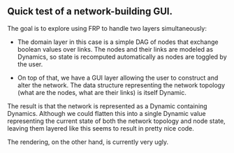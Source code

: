 ## Quick test of a network-building GUI.

The goal is to explore using FRP to handle two layers simultaneously:

- The domain layer in this case is a simple DAG of nodes that exchange boolean values over links.  The nodes and their links are modeled as Dynamics, so state is recomputed automatically as nodes are toggled by the user.

- On top of that, we have a GUI layer allowing the user to construct and alter the network.  The data structure representing the network topology (what are the nodes, what are their links) is itself Dynamic.

The result is that the network is represented as a Dynamic containing Dynamics.  Although we could flatten this into a single Dynamic value representing the current state of both the network topology and node state, leaving them layered like this seems to result in pretty nice code.

The rendering, on the other hand, is currently very ugly.
